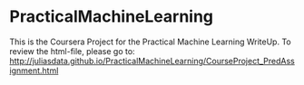 # PracticalMachineLearning
This is the Coursera Project for the Practical Machine Learning WriteUp.
To review the html-file, please go to:
http://juliasdata.github.io/PracticalMachineLearning/CourseProject_PredAssignment.html
